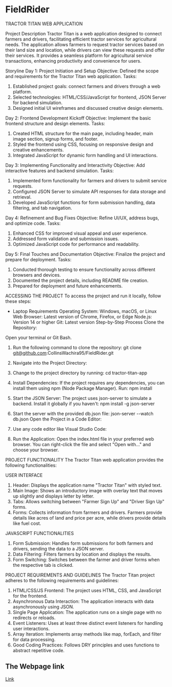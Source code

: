 # FieldRider
TRACTOR TITAN WEB APPLICATION

Project Description
Tractor Titan is a web application designed to connect farmers and drivers, facilitating efficient tractor services for agricultural needs. The application allows farmers to request tractor services based on their land size and location, while drivers can view these requests and offer their services. It provides a seamless platform for agricultural service transactions, enhancing productivity and convenience for users.

Storyline
Day 1: Project Initiation and Setup
Objective: Defined the scope and requirements for the Tractor Titan web application.
Tasks:
1. Established project goals: connect farmers and drivers through a web platform.
2. Selected technologies: HTML/CSS/JavaScript for frontend, JSON Server for backend simulation.
3. Designed initial UI wireframes and discussed creative design elements.

Day 2: Frontend Development Kickoff
Objective: Implement the basic frontend structure and design elements.
Tasks:
1. Created HTML structure for the main page, including header, main image section, signup forms, and footer.
2. Styled the frontend using CSS, focusing on responsive design and creative enhancements.
3. Integrated JavaScript for dynamic form handling and UI interactions.

Day 3: Implementing Functionality and Interactivity
Objective: Add interactive features and backend simulation.
Tasks:
1. Implemented form functionality for farmers and drivers to submit service requests.
2. Configured JSON Server to simulate API responses for data storage and retrieval.
3. Developed JavaScript functions for form submission handling, data filtering, and tab navigation.

Day 4: Refinement and Bug Fixes
Objective: Refine UI/UX, address bugs, and optimize code.
Tasks:
1. Enhanced CSS for improved visual appeal and user experience.
2. Addressed form validation and submission issues.
3. Optimized JavaScript code for performance and readability.

Day 5: Final Touches and Documentation
Objective: Finalize the project and prepare for deployment.
Tasks:
1. Conducted thorough testing to ensure functionality across different browsers and devices.
2. Documented the project details, including README file creation.
3. Prepared for deployment and future enhancements.

ACCESSING THE PROJECT
To access the project and run it locally, follow these steps:

- Laptop Requirements
Operating System: Windows, macOS, or Linux
Web Browser: Latest version of Chrome, Firefox, or Edge
Node.js: Version 14 or higher
Git: Latest version
Step-by-Step Process
Clone the Repository:

Open your terminal or Git Bash.
1. Run the following command to clone the repository:
git clone git@github.com:CollinsWachira95/FieldRider.git

2. Navigate into the Project Directory:

3. Change to the project directory by running:
cd tractor-titan-app

4. Install Dependencies:
If the project requires any dependencies, you can install them using npm (Node Package Manager). Run:
npm install

5. Start the JSON Server:
The project uses json-server to simulate a backend. Install it globally if you haven't:
npm install -g json-server

6. Start the server with the provided db.json file:
json-server --watch db.json
Open the Project in a Code Editor:

7. Use any code editor like Visual Studio Code:

8. Run the Application:
Open the index.html file in your preferred web browser. You can right-click the file and select "Open with..." and choose your browser.

PROJECT FUNCTIONALITY
The Tractor Titan web application provides the following functionalities:

USER INTERFACE
1. Header: Displays the application name "Tractor Titan" with styled text.
2. Main Image: Shows an introductory image with overlay text that moves up slightly and displays letter by letter.
3. Tabs: Allows switching between "Farmer Sign Up" and "Driver Sign Up" forms.
4. Forms: Collects information from farmers and drivers. Farmers provide details like acres of land and price per acre, while drivers provide details like fuel cost.

JAVASCRIPT FUNCTIONALITIES
1. Form Submission: Handles form submissions for both farmers and drivers, sending the data to a JSON server.
2. Data Filtering: Filters farmers by location and displays the results.
3. Form Switching: Switches between the farmer and driver forms when the respective tab is clicked.

PROJECT REQUIREMENTS AND GUIDELINES
The Tractor Titan project adheres to the following requirements and guidelines:

1. HTML/CSS/JS Frontend: The project uses HTML, CSS, and JavaScript for the frontend.
2. Asynchronous Data Interaction: The application interacts with data asynchronously using JSON.
3. Single Page Application: The application runs on a single page with no redirects or reloads.
4. Event Listeners: Uses at least three distinct event listeners for handling user interactions.
5. Array Iteration: Implements array methods like map, forEach, and filter for data processing.
6. Good Coding Practices: Follows DRY principles and uses functions to abstract repetitive code.

## The Webpage link
[Link](https://field-rider.vercel.app/)
